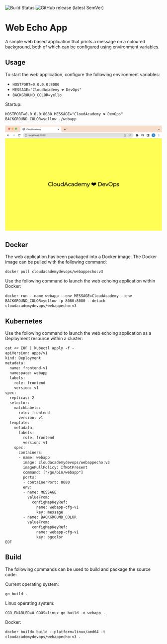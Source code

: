![Build Status](https://github.com/cloudacademy/web-echo-app/actions/workflows/go.yml/badge.svg) 
![GitHub release (latest SemVer)](https://img.shields.io/github/v/release/cloudacademy/web-echo-app)

# Web Echo App
A simple web based application that prints a message on a coloured background, both of which can be configured using environment variables.

## Usage
To start the web application, configure the following environment variables:
 - `HOSTPORT=0.0.0.0:8080`
 - `MESSAGE="CloudAcademy ❤ DevOps"`
 - `BACKGROUND_COLOR=yello`

Startup:
```
HOSTPORT=0.0.0.0:8080 MESSAGE="CloudAcademy ❤ DevOps" BACKGROUND_COLOR=yellow ./webapp
```
![webapp](./docs/webapp.png)

## Docker
The web application has been packaged into a Docker image. The Docker image can be pulled with the following command:

```
docker pull cloudacademydevops/webappecho:v3
```

Use the following command to launch the web echoing application within Docker:
```
docker run --name webapp --env MESSAGE=CloudAcademy --env BACKGROUND_COLOR=yellow -p 8080:8080 --detach cloudacademydevops/webappecho:v3
```

## Kubernetes
Use the following command to launch the web echoing application as a Deployment resource within a cluster:

```
cat << EOF | kubectl apply -f -
apiVersion: apps/v1
kind: Deployment
metadata:
  name: frontend-v1
  namespace: webapp
  labels:
    role: frontend
    version: v1
spec:
  replicas: 2
  selector:
    matchLabels:
      role: frontend
      version: v1
  template:
    metadata:
      labels:
        role: frontend
        version: v1
    spec:
      containers:
      - name: webapp
        image: cloudacademydevops/webappecho:v3
        imagePullPolicy: IfNotPresent
        command: ["/go/bin/webapp"]
        ports:
        - containerPort: 8080
        env:
        - name: MESSAGE
          valueFrom:
            configMapKeyRef:
              name: webapp-cfg-v1
              key: message
        - name: BACKGROUND_COLOR
          valueFrom:
            configMapKeyRef:
              name: webapp-cfg-v1
              key: bgcolor
EOF
```

## Build
The following commands can be used to build and package the source code:

Current operating system:
```
go build .
```

Linux operating system:
```
CGO_ENABLED=0 GOOS=linux go build -o webapp .
```

Docker:
```
docker buildx build --platform=linux/amd64 -t cloudacademydevops/webappecho:v3 .
```